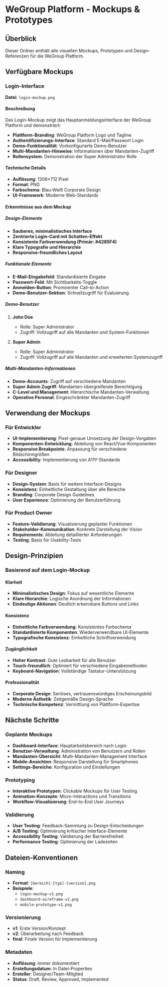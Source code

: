 # WeGroup Platform - Mockups & Prototypes

## Überblick

Dieser Ordner enthält alle visuellen Mockups, Prototypen und Design-Referenzen für die WeGroup Platform.

## Verfügbare Mockups

### Login-Interface
**Datei**: `login-mockup.png`

#### Beschreibung
Das Login-Mockup zeigt das Hauptanmeldungsinterface der WeGroup Platform und demonstriert:

- **Plattform-Branding**: WeGroup Platform Logo und Tagline
- **Authentifizierungs-Interface**: Standard E-Mail/Passwort Login
- **Demo-Funktionalität**: Vorkonfigurierte Demo-Benutzer
- **Multi-Mandanten-Hinweise**: Informationen über Mandanten-Zugriff
- **Rollensystem**: Demonstration der Super Administrator Rolle

#### Technische Details
- **Auflösung**: 1208×712 Pixel
- **Format**: PNG
- **Farbschema**: Blau-Weiß Corporate Design
- **UI-Framework**: Moderne Web-Standards

#### Erkenntnisse aus dem Mockup

##### Design-Elemente
- **Sauberes, minimalistisches Interface**
- **Zentrierte Login-Card mit Schatten-Effekt**
- **Konsistente Farbverwendung (Primär: #4285F4)**
- **Klare Typografie und Hierarchie**
- **Responsive-freundliches Layout**

##### Funktionale Elemente
- **E-Mail-Eingabefeld**: Standardisierte Eingabe
- **Passwort-Feld**: Mit Sichtbarkeits-Toggle
- **Anmelden-Button**: Prominenter Call-to-Action
- **Demo-Benutzer-Sektion**: Schnellzugriff für Evaluierung

##### Demo-Benutzer
1. **John Doe**
   - Rolle: Super Administrator
   - Zugriff: Vollzugriff auf alle Mandanten und System-Funktionen
   
2. **Super Admin**
   - Rolle: Super Administrator  
   - Zugriff: Vollzugriff auf alle Mandanten und erweiterten Systemzugriff

##### Multi-Mandanten-Informationen
- **Demo-Accounts**: Zugriff auf verschiedene Mandanten
- **Super Admin Zugriff**: Mandanten-übergreifende Berechtigung
- **C-Level und Management**: Hierarchische Mandanten-Verwaltung
- **Operative Personal**: Eingeschränkter Mandanten-Zugriff

## Verwendung der Mockups

### Für Entwickler
- **UI-Implementierung**: Pixel-genaue Umsetzung der Design-Vorgaben
- **Komponenten-Entwicklung**: Ableitung von React/Vue-Komponenten
- **Responsive Breakpoints**: Anpassung für verschiedene Bildschirmgrößen
- **Accessibility**: Implementierung von A11Y-Standards

### Für Designer
- **Design-System**: Basis für weitere Interface-Designs
- **Konsistenz**: Einheitliche Gestaltung über alle Bereiche
- **Branding**: Corporate Design Guidelines
- **User Experience**: Optimierung der Benutzerführung

### Für Product Owner
- **Feature-Validierung**: Visualisierung geplanter Funktionen
- **Stakeholder-Kommunikation**: Konkrete Darstellung der Vision
- **Requirements**: Ableitung detaillierter Anforderungen
- **Testing**: Basis für Usability-Tests

## Design-Prinzipien

### Basierend auf dem Login-Mockup

#### Klarheit
- **Minimalistisches Design**: Fokus auf wesentliche Elemente
- **Klare Hierarchie**: Logische Anordnung der Informationen
- **Eindeutige Aktionen**: Deutlich erkennbare Buttons und Links

#### Konsistenz
- **Einheitliche Farbverwendung**: Konsistentes Farbschema
- **Standardisierte Komponenten**: Wiederverwendbare UI-Elemente
- **Typografische Konsistenz**: Einheitliche Schriftverwendung

#### Zugänglichkeit
- **Hoher Kontrast**: Gute Lesbarkeit für alle Benutzer
- **Touch-freundlich**: Optimiert für verschiedene Eingabemethoden
- **Keyboard-Navigation**: Vollständige Tastatur-Unterstützung

#### Professionalität
- **Corporate Design**: Seriöses, vertrauenswürdiges Erscheinungsbild
- **Moderne Ästhetik**: Zeitgemäße Design-Sprache
- **Technische Kompetenz**: Vermittlung von Plattform-Expertise

## Nächste Schritte

### Geplante Mockups
- **Dashboard-Interface**: Hauptarbeitsbereich nach Login
- **Benutzer-Verwaltung**: Administration von Benutzern und Rollen
- **Mandanten-Übersicht**: Multi-Mandanten-Management Interface
- **Mobile-Ansichten**: Responsive Darstellung für Smartphones
- **Settings-Bereiche**: Konfiguration und Einstellungen

### Prototyping
- **Interaktive Prototypen**: Clickable Mockups für User Testing
- **Animation-Konzepte**: Micro-Interactions und Transitions
- **Workflow-Visualisierung**: End-to-End User Journeys

### Validierung
- **User Testing**: Feedback-Sammlung zu Design-Entscheidungen
- **A/B Testing**: Optimierung kritischer Interface-Elemente
- **Accessibility Testing**: Validierung der Barrierefreiheit
- **Performance Testing**: Optimierung der Ladezeiten

## Dateien-Konventionen

### Naming
- **Format**: `[bereich]-[typ]-[version].png`
- **Beispiele**: 
  - `login-mockup-v1.png`
  - `dashboard-wireframe-v2.png`
  - `mobile-prototype-v1.png`

### Versionierung
- **v1**: Erste Version/Konzept
- **v2**: Überarbeitung nach Feedback
- **final**: Finale Version für Implementierung

### Metadaten
- **Auflösung**: Immer dokumentiert
- **Erstellungsdatum**: In Datei-Properties
- **Ersteller**: Designer/Team-Mitglied
- **Status**: Draft, Review, Approved, Implemented